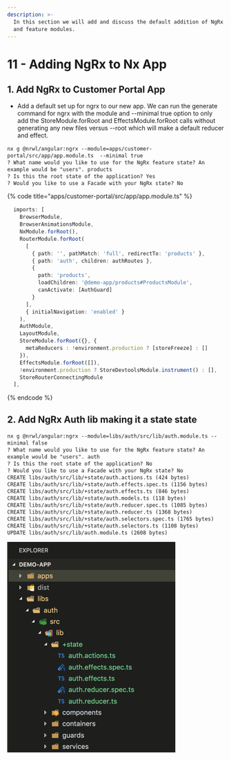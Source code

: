```yaml
---
description: >-
  In this section we will add and discuss the default addition of NgRx to root
  and feature modules.
---
```


# 11 - Adding NgRx to Nx App

## 1. Add NgRx to Customer Portal App

- Add a default set up for ngrx to our new app. We can run the generate command for ngrx with the module and --minimal true option to only add the StoreModule.forRoot and EffectsModule.forRoot calls without generating any new files versus --root which will make a default reducer and effect.

```text
nx g @nrwl/angular:ngrx --module=apps/customer-portal/src/app/app.module.ts  --minimal true
? What name would you like to use for the NgRx feature state? An example would be "users". products
? Is this the root state of the application? Yes
? Would you like to use a Facade with your NgRx state? No
```

{% code title="apps/customer-portal/src/app/app.module.ts" %}

```typescript
  imports: [
    BrowserModule,
    BrowserAnimationsModule,
    NxModule.forRoot(),
    RouterModule.forRoot(
      [
        { path: '', pathMatch: 'full', redirectTo: 'products' },
        { path: 'auth', children: authRoutes },
        {
          path: 'products',
          loadChildren: '@demo-app/products#ProductsModule',
          canActivate: [AuthGuard]
        }
      ],
      { initialNavigation: 'enabled' }
    ),
    AuthModule,
    LayoutModule,
    StoreModule.forRoot({}, {
      metaReducers : !environment.production ? [storeFreeze] : []
    }),
    EffectsModule.forRoot([]),
    !environment.production ? StoreDevtoolsModule.instrument() : [],
    StoreRouterConnectingModule
  ],
```

{% endcode %}

## 2. Add NgRx Auth lib making it a state state

```text
nx g @nrwl/angular:ngrx --module=libs/auth/src/lib/auth.module.ts --minimal false
? What name would you like to use for the NgRx feature state? An example would be "users". auth
? Is this the root state of the application? No
? Would you like to use a Facade with your NgRx state? No
CREATE libs/auth/src/lib/+state/auth.actions.ts (424 bytes)
CREATE libs/auth/src/lib/+state/auth.effects.spec.ts (1156 bytes)
CREATE libs/auth/src/lib/+state/auth.effects.ts (846 bytes)
CREATE libs/auth/src/lib/+state/auth.models.ts (118 bytes)
CREATE libs/auth/src/lib/+state/auth.reducer.spec.ts (1085 bytes)
CREATE libs/auth/src/lib/+state/auth.reducer.ts (1368 bytes)
CREATE libs/auth/src/lib/+state/auth.selectors.spec.ts (1765 bytes)
CREATE libs/auth/src/lib/+state/auth.selectors.ts (1108 bytes)
UPDATE libs/auth/src/lib/auth.module.ts (2608 bytes)
```

![New Nx Lib with State folder](.gitbook/assets/image%20%2823%29.png)
